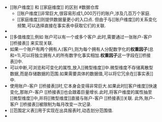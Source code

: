 - [[账户维度]] 和 [[家庭维度]] 的区别 #数据仓库
	- [[账户维度]]非常巨大,很容易形成1_000万行的账户,涉及几百万个家庭.
	- [[家庭维度]]则提供数据量更小的入口点. 但由于与[[账户维度]]的关系变化频繁,可以选择直接在事实表中获取它们的关联.
-
- [[多值维度]],例如 账户可以有一个或多个客户.此时,需要通过一张账户-客户 [[桥接表]] 来实现关联.
- 如果一个账户有两个拥有人(客户),则为每个拥有人分配数字化的**权重因子**(总和=1),可以将独立拥有人的所有数字化事实相加.**权重因子**这一字段在[[桥接表]]中.
- 可以中断,可浏览和可变化的属性,放入[[微型维度]]中.微型维度不存储离散型数据,而是存储数据的范围.如果需要具体的数据值,可以将它冗余在[[事实表]]中.
- 使用账户-客户 [[桥接表]]时,它本身会变得非常巨大.如果此时[[客户维度]]快速变化,那账户-客户 [[桥接表]]也会跟着巨量增长.此时,将客户维度的属性抽至[[微型维度]]中,并将[[微型维度]]直接与账户-客户 [[桥接表]]关联. 此外,账户-客户 [[桥接表]]被限制为每月改变一次记录.
- [[范围定义表]]用于实现在出具报表时,动态划分范围值.
-
